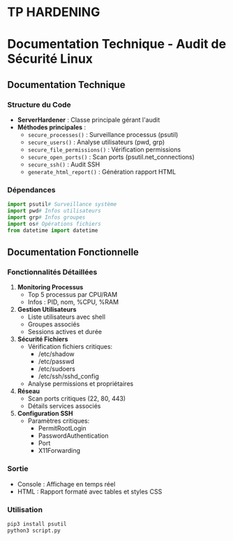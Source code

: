 # TP HARDENING

# Documentation Technique - Audit de Sécurité Linux

## Documentation Technique

### Structure du Code

- **ServerHardener** : Classe principale gérant l'audit
- **Méthodes principales** :
    - `secure_processes()` : Surveillance processus (psutil)
    - `secure_users()` : Analyse utilisateurs (pwd, grp)
    - `secure_file_permissions()` : Vérification permissions
    - `secure_open_ports()` : Scan ports (psutil.net_connections)
    - `secure_ssh()` : Audit SSH
    - `generate_html_report()` : Génération rapport HTML

### Dépendances

```python
import psutil# Surveillance système
import pwd# Infos utilisateurs
import grp# Infos groupes
import os# Opérations fichiers
from datetime import datetime
```

## Documentation Fonctionnelle

### Fonctionnalités Détaillées

1. **Monitoring Processus**
    - Top 5 processus par CPU/RAM
    - Infos : PID, nom, %CPU, %RAM
2. **Gestion Utilisateurs**
    - Liste utilisateurs avec shell
    - Groupes associés
    - Sessions actives et durée
3. **Sécurité Fichiers**
    - Vérification fichiers critiques:
        - /etc/shadow
        - /etc/passwd
        - /etc/sudoers
        - /etc/ssh/sshd_config
    - Analyse permissions et propriétaires
4. **Réseau**
    - Scan ports critiques (22, 80, 443)
    - Détails services associés
5. **Configuration SSH**
    - Paramètres critiques:
        - PermitRootLogin
        - PasswordAuthentication
        - Port
        - X11Forwarding

### Sortie

- Console : Affichage en temps réel
- HTML : Rapport formaté avec tables et styles CSS

### Utilisation

```bash
pip3 install psutil
python3 script.py
```